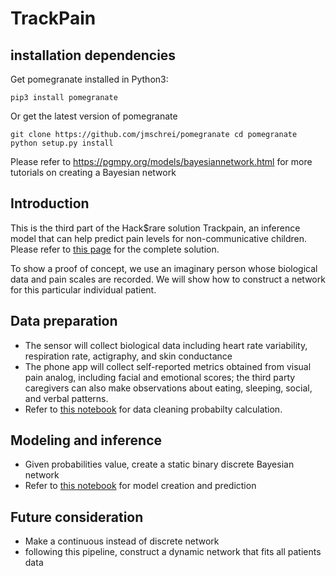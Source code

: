 # TrackPain

## installation dependencies

Get pomegranate installed in Python3:

`pip3 install pomegranate`

Or get the latest version of pomegranate

`git clone https://github.com/jmschrei/pomegranate
cd pomegranate
python setup.py install`


Please refer to https://pgmpy.org/models/bayesiannetwork.html for more tutorials on creating a Bayesian network

## Introduction

This is the third part of the Hack$rare solution Trackpain, an inference model that can help predict pain levels for non-communicative children. Please refer to [this page](https://www.synapse.org/#!Synapse:syn26015614/wiki/) for the complete solution.

To show a proof of concept, we use an imaginary person whose biological data and pain scales are recorded. We will show how to construct a network for this particular individual patient. 

## Data preparation

- The sensor will collect biological data including heart rate variability, respiration rate, actigraphy, and skin conductance
- The phone app will collect self-reported metrics obtained from visual pain analog, including facial and emotional scores; the third party caregivers can also make observations about eating, sleeping, social, and verbal patterns. 
- Refer to [this notebook](https://github.com/yjzhang3/TrackPain/blob/main/Data-Pro.ipynb) for data cleaning probabilty calculation. 

## Modeling and inference
- Given probabilities value, create a static binary discrete Bayesian network
- Refer to [this notebook](https://github.com/yjzhang3/TrackPain/blob/main/TrackPain-Bayesian-Preliminary.ipynb) for model creation and prediction

## Future consideration 
- Make a continuous instead of discrete network
- following this pipeline, construct a dynamic network that fits all patients data



